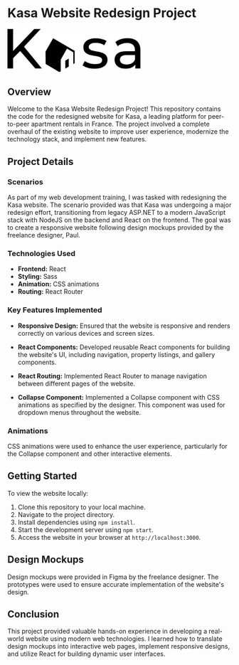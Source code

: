 # Kasa Website Redesign Project

<img src="./src/assets/images/logo.svg" alt="Description de l'image" width="300" style="fill: #FF6060;">

## Overview

Welcome to the Kasa Website Redesign Project! This repository contains the code for the redesigned website for Kasa, a leading platform for peer-to-peer apartment rentals in France. The project involved a complete overhaul of the existing website to improve user experience, modernize the technology stack, and implement new features.

## Project Details

### Scenarios

As part of my web development training, I was tasked with redesigning the Kasa website. The scenario provided was that Kasa was undergoing a major redesign effort, transitioning from legacy ASP.NET to a modern JavaScript stack with NodeJS on the backend and React on the frontend. The goal was to create a responsive website following design mockups provided by the freelance designer, Paul.

### Technologies Used

-   **Frontend:** React
-   **Styling:** Sass
-   **Animation:** CSS animations
-   **Routing:** React Router

### Key Features Implemented

-   **Responsive Design:** Ensured that the website is responsive and renders correctly on various devices and screen sizes.
-   **React Components:** Developed reusable React components for building the website's UI, including navigation, property listings, and gallery components.

-   **React Routing:** Implemented React Router to manage navigation between different pages of the website.

-   **Collapse Component:** Implemented a Collapse component with CSS animations as specified by the designer. This component was used for dropdown menus throughout the website.

### Animations

CSS animations were used to enhance the user experience, particularly for the Collapse component and other interactive elements.

## Getting Started

To view the website locally:

1. Clone this repository to your local machine.
2. Navigate to the project directory.
3. Install dependencies using `npm install`.
4. Start the development server using `npm start`.
5. Access the website in your browser at `http://localhost:3000`.

## Design Mockups

Design mockups were provided in Figma by the freelance designer. The prototypes were used to ensure accurate implementation of the website's design.

## Conclusion

This project provided valuable hands-on experience in developing a real-world website using modern web technologies. I learned how to translate design mockups into interactive web pages, implement responsive designs, and utilize React for building dynamic user interfaces.
